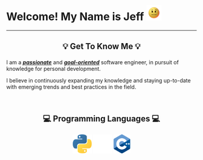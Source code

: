 # Welcome! My Name is Jeff <img src="./assets/giphy.gif" width="40" height="40">

---

## <p align="center">💡 Get To Know Me 💡</p>

I am a <u>**_passionate_**</u> and <u>**_goal-oriented_**</u> software engineer, in pursuit of knowledge for personal development.

I believe in continuously expanding my knowledge and staying up-to-date with emerging trends and best practices in the field.

<br>

## <p align="center">💻 Programming Languages 💻</p>

<div> <p align="center">
 <img height="50em" src="./assets/python.png?raw=true" />
 <img height="50em" src="./assets/rust.png?raw=true" />
 <img height="50em" src="./assets/cpp.png?raw=true" />
</div> </p>

<br>
